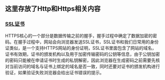## 这里存放了Http和Https相关内容


### [SSL证书](https://blog.csdn.net/qq_25406669/article/details/80596664)

HTTPS核心的一个部分是数据传输之前的握手，握手过程中确定了数据加密的密码。在握手过程中，网站会向浏览器发送SSL证书，SSL证书和我们日常用的身份证类似，是一个支持HTTPS网站的身份证明，SSL证书里面包含了网站的域名，证书有效期，证书的颁发机构以及用于加密传输密码的公钥等信息，由于公钥加密的密码只能被在申请证书时生成的私钥解密，因此浏览器在生成密码之前需要先核对当前访问的域名与证书上绑定的域名是否一致，同时还要对证书的颁发机构进行验证，如果验证失败浏览器会给出证书错误的提示。
